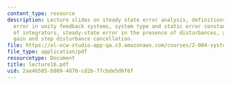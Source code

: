 ```yaml
---
content_type: resource
description: Lecture slides on steady state error analysis, definitions, steady-state
  error in unity feedback systems, system type and static error constants, the role
  of integrators, steady-state error in the presence of disturbances, and controller
  gain and step disturbance cancellation.
file: https://ol-ocw-studio-app-qa.s3.amazonaws.com/courses/2-004-systems-modeling-and-control-ii-fall-2007/2ae4b585b8094070cd2b77cbde5d6f6f_lecture16.pdf
file_type: application/pdf
resourcetype: Document
title: lecture16.pdf
uid: 2ae4b585-b809-4070-cd2b-77cbde5d6f6f
---
```

